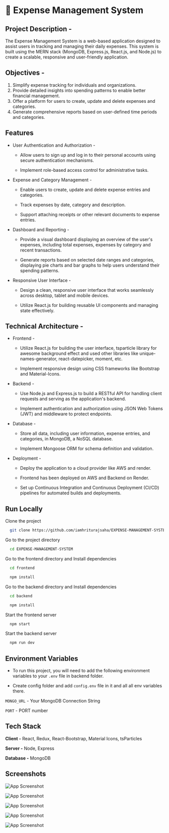 # 💸 Expense Management System

## Project Description -

The Expense Management System is a web-based application designed to assist users in tracking and managing their daily expenses. This system is built using the MERN stack (MongoDB, Express.js, React.js, and Node.js) to create a scalable, responsive and user-friendly application.

## Objectives -

1. Simplify expense tracking for individuals and organizations.
2. Provide detailed insights into spending patterns to enable better financial management.
3. Offer a platform for users to create, update and delete expenses and categories.
4. Generate comprehensive reports based on user-defined time periods and categories.

## Features

- User Authentication and Authorization -

  - Allow users to sign up and log in to their personal accounts using secure authentication mechanisms.
    
  - Implement role-based access control for administrative tasks.

- Expense and Category Management -

  - Enable users to create, update and delete expense entries and categories.
  
  - Track expenses by date, category and description.
    
  - Support attaching receipts or other relevant documents to expense entries.

- Dashboard and Reporting -

  - Provide a visual dashboard displaying an overview of the user's expenses, including total expenses, expenses by category and recent transactions.
    
  - Generate reports based on selected date ranges and categories, displaying pie charts and bar graphs to help users understand their spending patterns.
    

- Responsive User Interface -

  - Design a clean, responsive user interface that works seamlessly across desktop, tablet and mobile devices.
    
  - Utilize React.js for building reusable UI components and managing state effectively.


## Technical Architecture -

- Frontend -

  - Utilize React.js for building the user interface, tsparticle library for awesome background effect and used other libraries like unique-names-generator, react-datepicker, moment, etc.
    
  - Implement responsive design using CSS frameworks like Bootstrap and Material-Icons.

- Backend -

  - Use Node.js and Express.js to build a RESTful API for handling client requests and serving as the application's backend.
    
  - Implement authentication and authorization using JSON Web Tokens (JWT) and middleware to protect endpoints.

- Database -
  
  - Store all data, including user information, expense entries, and categories, in MongoDB, a NoSQL database.
    
  - Implement Mongoose ORM for schema definition and validation.

- Deployment -

  - Deploy the application to a cloud provider like AWS and render.
    
  - Frontend has been deployed on AWS and Backend on Render.
    
  - Set up Continuous Integration and Continuous Deployment (CI/CD) pipelines for automated builds and deployments.
  
## Run Locally

Clone the project

```bash
  git clone https://github.com/iamhriturajsaha/EXPENSE-MANAGEMENT-SYSTEM
```

Go to the project directory

```bash
  cd EXPENSE-MANAGEMENT-SYSTEM
```

Go to the frontend directory and Install dependencies

```bash
  cd frontend
```
```bash
  npm install
```

Go to the backend directory and Install dependencies

```bash
  cd backend
```
```bash
  npm install
```

Start the frontend server

```bash
  npm start
```

Start the backend server

```bash
  npm run dev
```

## Environment Variables

- To run this project, you will need to add the following environment variables to your `.env` file in backend folder.
  
- Create config folder and add `config.env` file in it and all all env variables there.

`MONGO_URL` - Your MongoDB Connection String

`PORT` - PORT number


## Tech Stack

**Client -** React, Redux, React-Bootstrap, Material Icons, tsParticles

**Server -** Node, Express

**Database -** MongoDB

## Screenshots

![App Screenshot](https://i.postimg.cc/6qLR3WNt/Expense-Management-System-Brave-19-04-2023-11-08-53.png)

![App Screenshot](https://i.postimg.cc/DynLNXqZ/Expense-Management-System-Brave-19-04-2023-11-08-59.png)

![App Screenshot](https://i.postimg.cc/Dy6L3wgc/Expense-Management-System-Brave-19-04-2023-11-15-46.png)

![App Screenshot](https://i.postimg.cc/13YF47bn/Expense-Management-System-Brave-19-04-2023-11-15-54.png)

![App Screenshot](https://i.postimg.cc/rwpWV2Z2/Expense-Management-System-Brave-19-04-2023-11-16-01.png)
